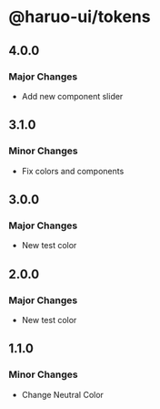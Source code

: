 # @haruo-ui/tokens

## 4.0.0

### Major Changes

- Add new component slider

## 3.1.0

### Minor Changes

- Fix colors and components

## 3.0.0

### Major Changes

- New test color

## 2.0.0

### Major Changes

- New test color

## 1.1.0

### Minor Changes

- Change Neutral Color
